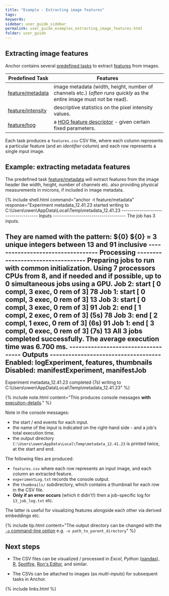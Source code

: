 ```yaml
---
title: "Example - Extracting image features"
tags:
keywords:
sidebar: user_guide_sidebar
permalink: user_guide_examples_extracting_image_features.html
folder: user_guide
---
```


## Extracting image features

Anchor contains several [predefined tasks](/user_guide_predefined_tasks.html) to extract [features](https://en.wikipedia.org/wiki/Feature_(machine_learning)) from images.


|Predefined Task | Features |
|-----|-----|
| [feature/metadata](https://github.com/anchoranalysis/anchor-assembly/blob/master/anchor/src/main/resources/config/tasks/feature/metadata.xml) | image metadata (width, height, number of channels etc.) (*often runs quickly* as the entire image must not be read). |
| [feature/intensity](https://github.com/anchoranalysis/anchor-assembly/blob/master/anchor/src/main/resources/config/tasks/feature/intensity.xml) | descriptive statistics on the pixel intensity values. |
| [feature/hog](https://github.com/anchoranalysis/anchor-assembly/blob/master/anchor/src/main/resources/config/tasks/feature/hog.xml) | a [HOG feature descriptor](https://en.wikipedia.org/wiki/Histogram_of_oriented_gradients) - given certain fixed parameters. |

Each task produces a `features.csv` CSV file, where each column represents a particular feature (and an *identifier* column) and each row represents a single input image.

## Example: extracting metadata features

The predefined task [feature/metadata](https://github.com/anchoranalysis/anchor-assembly/blob/master/anchor/src/main/resources/config/tasks/feature/metadata.xml) will extract features from the image header like width, height, number of channels etc. also providing physical measurements in microns, if included in image metadata.

{% include shell.html
command="anchor -t feature/metadata"
response="Experiment metadata_12.41.23 started writing to C:\Users\owen\AppData\Local\Temp\metadata_12.41.23
------------------------------------ Inputs ------------------------------------
The job has 3 inputs.

They are named with the pattern: ${0}
${0} = 3 unique integers between 13 and 91 inclusive
---------------------------------- Processing ----------------------------------
Preparing jobs to run with common initialization.
Using 7 processors CPUs from 8, and if needed and if possible, up to 0 simultaneous jobs using a GPU.
Job    2:       start   [  0 compl,   3 exec,   0 rem of   3]           78
Job    1:       start   [  0 compl,   3 exec,   0 rem of   3]           13
Job    3:       start   [  0 compl,   3 exec,   0 rem of   3]           91
Job    2:       end     [  1 compl,   2 exec,   0 rem of   3]   (5s)    78
Job    3:       end     [  2 compl,   1 exec,   0 rem of   3]   (6s)    91
Job    1:       end     [  3 compl,   0 exec,   0 rem of   3]   (7s)    13
All 3 jobs completed successfully. The average execution time was 6.700 ms.
----------------------------------- Outputs ------------------------------------
Enabled:        logExperiment, features, thumbnails
Disabled:       manifestExperiment, manifestJob
--------------------------------------------------------------------------------
Experiment metadata_12.41.23 completed (7s) writing to C:\Users\owen\AppData\Local\Temp\metadata_12.41.23" %}

{% include note.html content="This produces console messages **with** [execution-details](/user_guide.html#parallelization)." %}

Note in the console messages:
- the start / end events for each input.
- the name of the input is indicated on the right-hand side - and a job's total execution time.
- the output directory `C:\Users\owen\AppData\Local\Temp\metadata_12.41.23` is printed twice, at the start and end.

The following files are produced:

- `features.csv` where each row represents an input image, and each column an extracted feature.
- `experimentLog.txt` records the console output.
- the `thumbnails/` subdirectory, which contains a thumbnail for each row in the CSV file.
- **Only if an error occurs** (which it didn't!) then a job-specific log for `13_job_log.txt` etc.

The latter is useful for visualizing features alongside each other via derived embeddings etc. 

{% include tip.html content="The output directory can be changed with the [`-o` command-line option](/user_guide.html#outputs) e.g. `-o path_to_parent_directory`" %}

## Next steps

- The CSV files can be visualized / processed in *Excel*, *Python* ([pandas](https://pandas.pydata.org/pandas-docs/stable/reference/api/pandas.read_csv.html)), [R](https://stat.ethz.ch/R-manual/R-devel/library/utils/html/read.table.html), [Spotfire](https://www.tibco.com/products/tibco-spotfire), [Ron's Editor](https://www.ronsplace.eu/products/ronseditor), and similar.

- The CSVs can be attached to images (as *multi-inputs*) for subsequent tasks in Anchor.

{% include links.html %}